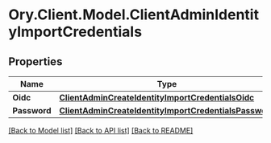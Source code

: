 # Ory.Client.Model.ClientAdminIdentityImportCredentials

## Properties

Name | Type | Description | Notes
------------ | ------------- | ------------- | -------------
**Oidc** | [**ClientAdminCreateIdentityImportCredentialsOidc**](ClientAdminCreateIdentityImportCredentialsOidc.md) |  | [optional] 
**Password** | [**ClientAdminCreateIdentityImportCredentialsPassword**](ClientAdminCreateIdentityImportCredentialsPassword.md) |  | [optional] 

[[Back to Model list]](../README.md#documentation-for-models) [[Back to API list]](../README.md#documentation-for-api-endpoints) [[Back to README]](../README.md)

